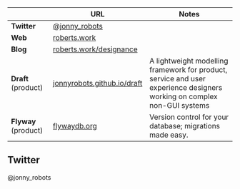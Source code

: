 ||URL|Notes| 
|---|---|---|
|**Twitter**|[@jonny_robots](https://www.twitter.com/jonny_robots)|
|**Web**|[roberts.work](https://roberts.work)|
|**Blog**| [roberts.work/designance](https://designance.substack.com)|
|**Draft** (product)|[jonnyrobots.github.io/draft](https://jonnyrobots.github.io/draft)|A lightweight modelling framework for product, service and user experience designers working on complex non-GUI systems
|**Flyway** (product)|[flywaydb.org](https://flywaydb.org)|Version control for your database; migrations made easy.|
## Twitter 
@jonny_robots
